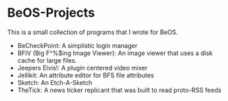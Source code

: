 BeOS-Projects
=============

This is a small collection of programs that I wrote for BeOS.

* BeCheckPoint: A simplistic login manager
* BFIV (Big F^%$ing Image Viewer): An image viewer that uses a disk cache for large files.
* Jeepers Elvis!: A plugin centered video mixer
* Jellikit: An attribute editor for BFS file attributes
* Sketch: An Etch-A-Sketch
* TheTick: A news ticker replicant that was built to read proto-RSS feeds
